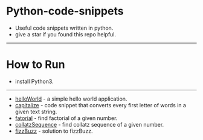 # Python-code-snippets
* Useful code snippets written in python.
* give a star if you found this repo helpful.
---
# How to Run
* install Python3.
---
* [helloWorld](../master/helloWorld.py) - a simple hello world application.
* [capitalize](../master/capitalize.py) - code snippet that converts every first letter of words in a given text string.
* [fatorial](../master/factorial.py) - find factorial of a given number.
* [collatzSequence](../master/collatzSequence.py) - find collatz sequence of a given number.
* [fizzBuzz](../master/fizzBuzz.py) - solution to fizzBuzz.
